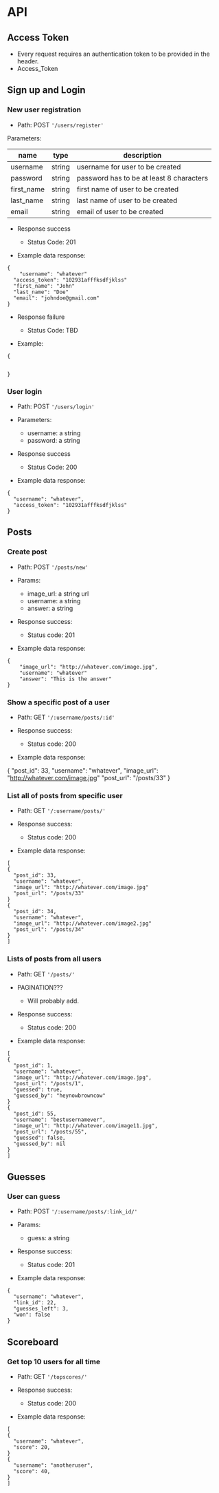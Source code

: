 # API

## Access Token
* Every request requires an authentication token to be provided in the header.
* Access_Token

## Sign up and Login

### New user registration

* Path: POST `'/users/register'`

Parameters:

| name       | type   | description                              |
|------------|--------|------------------------------------------|
| username   | string | username for user to be created          |
| password   | string | password has to be at least 8 characters |
| first_name | string | first name of user to be created         |
| last_name  | string | last name of user to be created          |
| email      | string | email of user to be created              |

* Response success
  * Status Code: 201

* Example data response:

```
{
	"username": "whatever"
  "access_token": "102931afffksdfjklss"
  "first_name": "John"
  "last_name": "Doe"
  "email": "johndoe@gmail.com"
}
```

* Response failure
  * Status Code: TBD

* Example:

```
{


}
```

### User login

* Path: POST `'/users/login'`

* Parameters:
  * username: a string
  * password: a string


* Response success
  * Status Code: 200

* Example data response:

```
{
  "username": "whatever",
  "access_token": "102931afffksdfjklss"
}
```

## Posts

### Create post

* Path: POST `'/posts/new'`

* Params:
  * image_url: a string url
  * username: a string
  * answer: a string

* Response success:
  * Status code: 201

* Example data response:

```
{
	"image_url": "http://whatever.com/image.jpg",
	"username": "whatever"
	"answer": "This is the answer"
}
```

### Show a specific post of a user

* Path: GET `'/:username/posts/:id'`

* Response success:
  * Status code: 200

* Example data response:

{
  "post_id": 33,
  "username": "whatever",
  "image_url": "http://whatever.com/image.jpg"
  "post_url": "/posts/33"
}

### List all of posts from specific user

* Path: GET `'/:username/posts/'`

* Response success:
  * Status code: 200

* Example data response:

```
[
{
  "post_id": 33,
  "username": "whatever",
  "image_url": "http://whatever.com/image.jpg"
  "post_url": "/posts/33"
}
{
  "post_id": 34,
  "username": "whatever",
  "image_url": "http://whatever.com/image2.jpg"
  "post_url": "/posts/34"
}
]
```

### Lists of posts from all users

* Path: GET `'/posts/'`

* PAGINATION???
  * Will probably add.

* Response success:
  * Status code: 200

* Example data response:

```
[
{
  "post_id": 1,
  "username": "whatever",
  "image_url": "http://whatever.com/image.jpg",
  "post_url": "/posts/1",
  "guessed": true,
  "guessed_by": "heynowbrowncow"
}
{
  "post_id": 55,
  "username": "bestusernamever",
  "image_url": "http://whatever.com/image11.jpg",
  "post_url": "/posts/55",
  "guessed": false,
  "guessed_by": nil
}
]
```

## Guesses

### User can guess

* Path: POST `'/:username/posts/:link_id/'`

* Params:
  * guess: a string

* Response success:
  * Status code: 201

* Example data response:

```
{
  "username": "whatever",
  "link_id": 22,
  "guesses_left": 3,
  "won": false
}
```

## Scoreboard

### Get top 10 users for all time

* Path: GET `'/topscores/'`

* Response success:
  * Status code: 200


* Example data response:

```
[
{
  "username": "whatever",
  "score": 20,
}
{
  "username": "anotheruser",
  "score": 40,
}
]
```